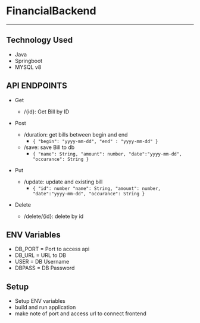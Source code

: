 # FinancialBackend

---

## Technology Used

- Java
- Springboot
- MYSQL v8

## API ENDPOINTS

- Get
  - /{id}: Get Bill by ID
- Post
  - /duration: get bills between begin and end
    - `{ "begin": "yyyy-mm-dd", "end" : "yyyy-mm-dd" }`
  - /save: save Bill to db
    - `{ "name": String, "amount": number, "date":"yyyy-mm-dd", "occurance": String }`
- Put
  - /update: update and existing bill
    - `{ "id": number "name": String, "amount": number, "date":"yyyy-mm-dd", "occurance": String }`
- Delete

  - /delete/{id}: delete by id

## ENV Variables

- DB_PORT = Port to access api
- DB_URL = URL to DB
- USER = DB Username
- DBPASS = DB Password

## Setup

- Setup ENV variables
- build and run application
- make note of port and access url to connect frontend
